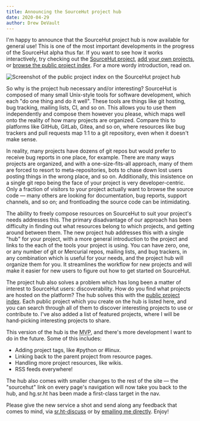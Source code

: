 ```yaml
---
title: Announcing the SourceHut project hub
date: 2020-04-29
author: Drew DeVault
---
```


I'm happy to announce that the SourceHut project hub is now available for
general use! This is one of the most important developments in the progress of
the SourceHut alpha thus far. If you want to see how it works interactively, try
checking out the [SourceHut project][sourcehut hub], [add your own
projects](https://sr.ht), or [browse the public project
index](https://sr.ht/projects). For a more wordy introduction, read on.

[sourcehut hub]: https://sr.ht/~sircmpwn/sourcehut
![Screenshot of the public project index on the SourceHut project hub](https://l.sr.ht/i0Uj.png)

So why is the project hub necessary and/or interesting? SourceHut is composed
of many small Unix-style tools for software development, which each "do one
thing and do it well". These tools are things like git hosting, bug tracking,
mailing lists, CI, and so on. This allows you to use them independently and
compose them however you please, which maps well onto the reality of how many
projects are organized. Compare this to platforms like GitHub, GitLab, Gitea,
and so on, where resources like bug trackers and pull requests map 1:1 to a git
repository, even when it doesn't make sense.

In reality, many projects have dozens of git repos but would prefer to receive
bug reports in one place, for example. There are many ways projects are
organized, and with a one-size-fits-all approach, many of them are forced to
resort to meta-repositories, bots to chase down lost users posting things in the
wrong place, and so on. Additionally, this insistence on a single git repo being
the face of your project is very developer-centric. Only a fraction of visitors
to your project actually want to browse the source code &mdash; many others are
looking for documentation, bug reports, support channels, and so on; and
frontloading the source code can be intimidating.

The ability to freely compose resources on SourceHut to suit your project's
needs addresses this. The primary disadvantage of our approach has been
difficulty in finding out what resources belong to which projects, and getting
around between them. The new project hub addresses this with a single "hub" for
your project, with a more general introduction to the project and links to the
each of the tools your project is using. You can have zero, one, or any number
of git or Mercurial repos, mailing lists, and bug trackers, in any combination
which is useful for your needs, and the project hub will organize them for you.
It streamlines the workflow for new projects and will make it easier for new
users to figure out how to get started on SourceHut.

The project hub also solves a problem which has long been a matter of interest
to SourceHut users: discoverability. How do you find what projects are hosted on
the platform? The hub solves this with the [public project
index](https://sr.ht/projects). Each public project which you create on the hub
is listed here, and you can search through all of them to discover interesting
projects to use or contribute to. I've also added a list of featured projects,
where I will be hand-picking interesting projects to share.

This version of the hub is the <abbr title="Minimum Viable Product">MVP</abbr>,
and there's more development I want to do in the future. Some of this includes:

- Adding project tags, like #python or #linux.
- Linking back to the parent project from resource pages.
- Handling more project resources, like wikis.
- RSS feeds everywhere!

The hub also comes with smaller changes to the rest of the site &mdash; the
"sourcehut" link on every page's navigation will now take you back to the hub,
and hg.sr.ht has been made a first-class target in the nav.

Please give the new service a shot and send along any feedback that comes to
mind, via [sr.ht-discuss](https://lists.sr.ht/~sircmpwn/sr.ht-discuss) or by
[emailing me directly](mailto:sir@cmpwn.com). Enjoy!
